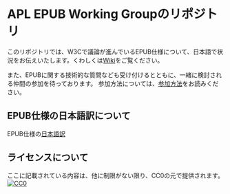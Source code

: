 # APL EPUB Working Groupのリポジトリ
このリポジトリでは、W3Cで議論が進んでいるEPUB仕様について、日本語で状況をお伝えいたします。くわしくは[Wiki](https://github.com/Advanced-Publishing-Laboratory/apl-epub/wiki)をご覧ください。

また、EPUBに関する技術的な質問なども受け付けるとともに、一緒に検討される仲間の参加を待っております。
参加方法については、[参加方法](CONTRIBUTING.md)をお読みください。


## EPUB仕様の日本語訳について
EPUB仕様の[日本語訳](http://imagedrive.github.io/spec/index.xhtml)

## ライセンスについて
ここに記載されている内容は、他に制限がない限り、CC0の元で提供されます。
[![CC0](https://i.creativecommons.org/p/zero/1.0/88x31.png "CC0")](https://creativecommons.org/publicdomain/zero/1.0/deed.ja)

